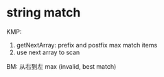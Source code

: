 

# string match
KMP: 
1) getNextArray: prefix and postfix max match items
2) use next array to scan

BM:
从右到左
max (invalid, best match)
